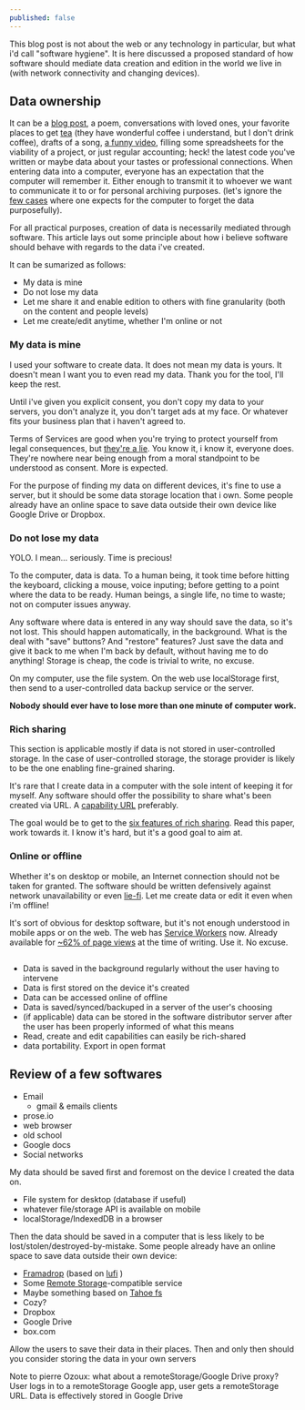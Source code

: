 ```yaml
---
published: false
---
```

This blog post is not about the web or any technology in particular, but what i'd call "software hygiene". It is here discussed a proposed standard of how software should mediate data creation and edition in the world we live in (with network connectivity and changing devices).


## Data ownership

It can be a [blog post](https://github.com/DavidBruant/writings/blob/gh-pages/_posts/2016-12-18-building-software-for-data-ownership.md), a poem, conversations with loved ones, your favorite places to get [tea](http://verdenero.fr/) (they have wonderful coffee i understand, but I don't drink coffee), drafts of a song, [a funny video](https://www.youtube.com/watch?v=vIV6MU4Yqek), filling some spreadsheets for the viability of a project, or just regular accounting; heck! the latest code you've written or maybe data about your tastes or professional connections.
When entering data into a computer, everyone has an expectation that the computer will remember it. Either enough to transmit it to whoever we want to communicate it to or for personal archiving purposes. (let's ignore the [few cases](https://whispersystems.org/blog/disappearing-messages/) where one expects for the computer to forget the data purposefully).

For all practical purposes, creation of data is necessarily mediated through software. This article lays out some principle about how i believe software should behave with regards to the data i've created.

It can be sumarized as follows:
* My data is mine
* Do not lose my data
* Let me share it and enable edition to others with fine granularity (both on the content and people levels)
* Let me create/edit anytime, whether I'm online or not


### My data is mine

I used your software to create data. It does not mean my data is yours. It doesn't mean I want you to even read my data. Thank you for the tool, I'll keep the rest.

Until i've given you explicit consent, you don't copy my data to your servers, you don't analyze it, you don't target ads at my face. Or whatever fits your business plan that i haven't agreed to.

Terms of Services are good when you're trying to protect yourself from legal consequences, but [they're a lie](https://tosdr.org/). You know it, i know it, everyone does. They're nowhere near being enough from a moral standpoint to be understood as consent. More is expected.

For the purpose of finding my data on different devices, it's fine to use a server, but it should be some data storage location that i own. Some people already have an online space to save data outside their own device like Google Drive or Dropbox.


### Do not lose my data

YOLO. I mean... seriously. Time is precious!

To the computer, data is data. To a human being, it took time before hitting the keyboard, clicking a mouse, voice inputing; before getting to a point where the data to be ready. Human beings, a single life, no time to waste; not on computer issues anyway.

Any software where data is entered in any way should save the data, so it's not lost. This should happen automatically, in the background. What is the deal with "save" buttons? And "restore" features? Just save the data and give it back to me when I'm back by default, without having me to do anything! Storage is cheap, the code is trivial to write, no excuse.

On my computer, use the file system. On the web use localStorage first, then send to a user-controlled data backup service or the server.

**Nobody should ever have to lose more than one minute of computer work.** 


### Rich sharing

This section is applicable mostly if data is not stored in user-controlled storage. In the case of user-controlled storage, the storage provider is likely to be the one enabling fine-grained sharing.

It's rare that I create data in a computer with the sole intent of keeping it for myself. Any software should offer the possibility to share what's been created via URL. A [capability URL](https://w3ctag.github.io/capability-urls/) preferably.

The goal would be to get to the [six features of rich sharing](http://www.hpl.hp.com/techreports/2009/HPL-2009-169.pdf). Read this paper, work towards it. I know it's hard, but it's a good goal to aim at.


### Online or offline

Whether it's on desktop or mobile, an Internet connection should not be taken for granted. The software should be written defensively against network unavailability or even [lie-fi](https://www.urbandictionary.com/define.php?term=lie-fi). Let me create data or edit it even when i'm offline!

It's sort of obvious for desktop software, but it's not enough understood in mobile apps or on the web. The web has [Service Workers](https://developer.mozilla.org/en-US/docs/Web/API/ServiceWorker) now. Already available for [~62% of page views](http://caniuse.com/#search=service) at the time of writing. Use it. No excuse.


## 

* Data is saved in the background regularly without the user having to intervene
* Data is first stored on the device it's created
* Data can be accessed online of offline
* Data is saved/synced/backuped in a server of the user's choosing
* (if applicable) data can be stored in the software distributor server after the user has been properly informed of what this means
* Read, create and edit capabilities can easily be rich-shared 
* data portability. Export in open format



## Review of a few softwares

* Email
	* gmail & emails clients
* prose.io
* web browser
* old school 
* Google docs
* Social networks



My data should be saved first and foremost on the device I created the data on.
* File system for desktop (database if useful)
* whatever file/storage API is available on mobile
* localStorage/IndexedDB in a browser

Then the data should be saved in a computer that is less likely to be lost/stolen/destroyed-by-mistake. Some people already have an online space to save data outside their own device:
* [Framadrop](https://framadrop.org/) (based on [lufi](https://framagit.org/luc/lufi) )
* Some [Remote Storage](https://remotestorage.io/)-compatible service
* Maybe something based on [Tahoe fs](https://tahoe-lafs.org/trac/tahoe-lafs)
* Cozy?
* Dropbox
* Google Drive
* box.com

Allow the users to save their data in their places. Then and only then should you consider storing the data in your own servers 






Note to pierre Ozoux: what about a remoteStorage/Google Drive proxy?
User logs in to a remoteStorage Google app, user gets a remoteStorage URL. Data is effectively stored in Google Drive

